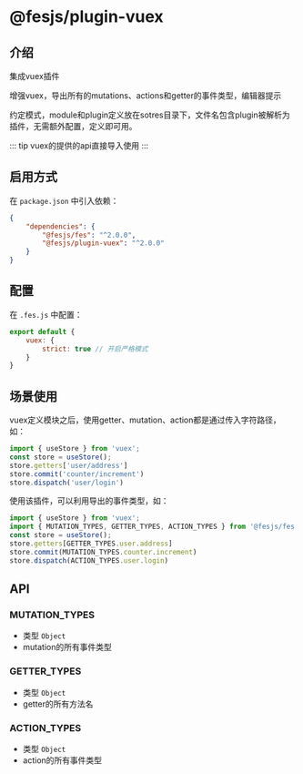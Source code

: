 # @fesjs/plugin-vuex
## 介绍
集成vuex插件

增强vuex，导出所有的mutations、actions和getter的事件类型，编辑器提示

约定模式，module和plugin定义放在sotres目录下，文件名包含plugin被解析为插件，无需额外配置，定义即可用。

::: tip
vuex的提供的api直接导入使用
:::
## 启用方式
在 `package.json` 中引入依赖：
```json
{
    "dependencies": {
        "@fesjs/fes": "^2.0.0",
        "@fesjs/plugin-vuex": "^2.0.0"
    }
}
```

## 配置
在 `.fes.js` 中配置：
```js
export default {
    vuex: {
        strict: true // 开启严格模式
    }
}
```

## 场景使用
vuex定义模块之后，使用getter、mutation、action都是通过传入字符路径，如：
```js
import { useStore } from 'vuex';
const store = useStore();
store.getters['user/address']
store.commit('counter/increment')
store.dispatch('user/login')
```

使用该插件，可以利用导出的事件类型，如：
```js
import { useStore } from 'vuex';
import { MUTATION_TYPES, GETTER_TYPES, ACTION_TYPES } from '@fesjs/fes';
const store = useStore();
store.getters[GETTER_TYPES.user.address]
store.commit(MUTATION_TYPES.counter.increment)
store.dispatch(ACTION_TYPES.user.login)
```
## API
### MUTATION_TYPES
* 类型 `Object`
* mutation的所有事件类型
 
### GETTER_TYPES
* 类型 `Object`
* getter的所有方法名
### ACTION_TYPES
* 类型 `Object`
* action的所有事件类型
